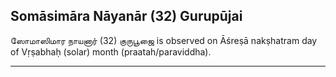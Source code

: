 ## Somāsimāra Nāyanār (32) Gurupūjai
ஸோமாஸிமார நாயனார் (32) குருபூஜை is observed on Āśreṣā nakṣhatram day of Vṛṣabhaḥ (solar) month (praatah/paraviddha).



---
